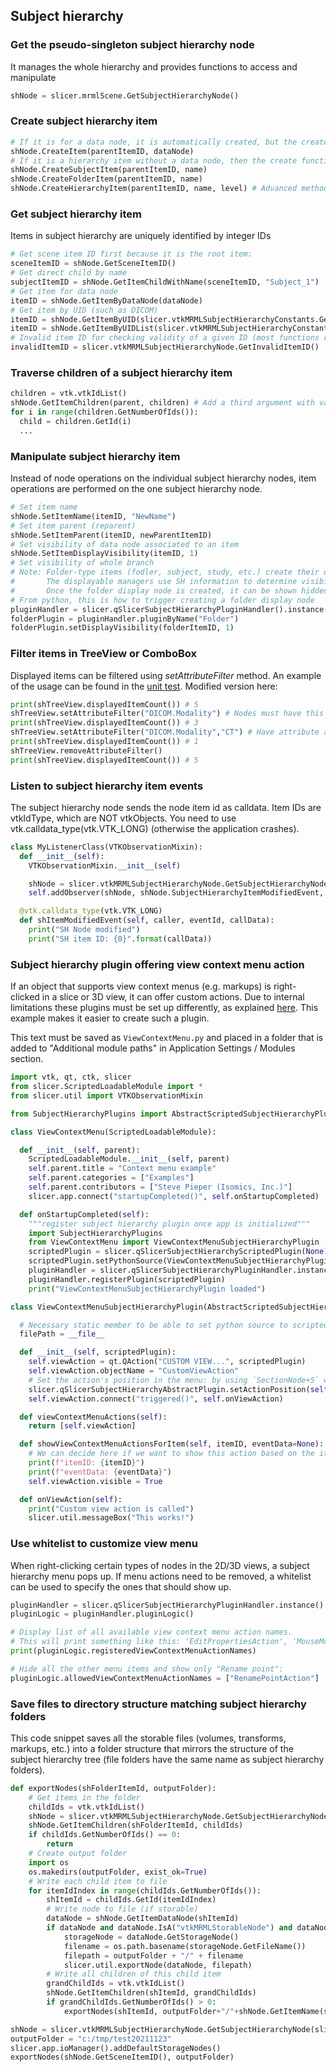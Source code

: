 ## Subject hierarchy

### Get the pseudo-singleton subject hierarchy node

It manages the whole hierarchy and provides functions to access and manipulate

```python
shNode = slicer.mrmlScene.GetSubjectHierarchyNode()
```

### Create subject hierarchy item

```python
# If it is for a data node, it is automatically created, but the create function can be used to set parent:
shNode.CreateItem(parentItemID, dataNode)
# If it is a hierarchy item without a data node, then the create function must be used:
shNode.CreateSubjectItem(parentItemID, name)
shNode.CreateFolderItem(parentItemID, name)
shNode.CreateHierarchyItem(parentItemID, name, level) # Advanced method to set level attribute manually (usually subject, study, or folder, but it can be a virtual branch for example)
```

### Get subject hierarchy item

Items in subject hierarchy are uniquely identified by integer IDs

```python
# Get scene item ID first because it is the root item:
sceneItemID = shNode.GetSceneItemID()
# Get direct child by name
subjectItemID = shNode.GetItemChildWithName(sceneItemID, "Subject_1")
# Get item for data node
itemID = shNode.GetItemByDataNode(dataNode)
# Get item by UID (such as DICOM)
itemID = shNode.GetItemByUID(slicer.vtkMRMLSubjectHierarchyConstants.GetDICOMUIDName(), seriesInstanceUid)
itemID = shNode.GetItemByUIDList(slicer.vtkMRMLSubjectHierarchyConstants.GetDICOMInstanceUIDName(), instanceUID)
# Invalid item ID for checking validity of a given ID (most functions return the invalid ID when item is not found)
invalidItemID = slicer.vtkMRMLSubjectHierarchyNode.GetInvalidItemID()
```

### Traverse children of a subject hierarchy item

```python
children = vtk.vtkIdList()
shNode.GetItemChildren(parent, children) # Add a third argument with value True for recursive query
for i in range(children.GetNumberOfIds()):
  child = children.GetId(i)
  ...
```

### Manipulate subject hierarchy item

Instead of node operations on the individual subject hierarchy nodes, item operations are performed on the one subject hierarchy node.

```python
# Set item name
shNode.SetItemName(itemID, "NewName")
# Set item parent (reparent)
shNode.SetItemParent(itemID, newParentItemID)
# Set visibility of data node associated to an item
shNode.SetItemDisplayVisibility(itemID, 1)
# Set visibility of whole branch
# Note: Folder-type items (fodler, subject, study, etc.) create their own display nodes when show/hiding from UI.
#       The displayable managers use SH information to determine visibility of an item, so no need to show/hide individual leaf nodes any more.
#       Once the folder display node is created, it can be shown hidden simply using shNode.SetItemDisplayVisibility
# From python, this is how to trigger creating a folder display node
pluginHandler = slicer.qSlicerSubjectHierarchyPluginHandler().instance()
folderPlugin = pluginHandler.pluginByName("Folder")
folderPlugin.setDisplayVisibility(folderItemID, 1)
```

### Filter items in TreeView or ComboBox

Displayed items can be filtered using *setAttributeFilter* method. An example of the usage can be found in the [unit test](https://github.com/Slicer/Slicer/blob/53fb5b8acd41cb36eafbc5c4b66ff39c8434f4c6/Applications/SlicerApp/Testing/Python/SubjectHierarchyGenericSelfTest.py#L352-L360). Modified version here:

```python
print(shTreeView.displayedItemCount()) # 5
shTreeView.setAttributeFilter("DICOM.Modality") # Nodes must have this attribute
print(shTreeView.displayedItemCount()) # 3
shTreeView.setAttributeFilter("DICOM.Modality","CT") # Have attribute and equal ``CT``
print(shTreeView.displayedItemCount()) # 1
shTreeView.removeAttributeFilter()
print(shTreeView.displayedItemCount()) # 5
```

### Listen to subject hierarchy item events

The subject hierarchy node sends the node item id as calldata. Item IDs are vtkIdType, which are NOT vtkObjects. You need to use vtk.calldata_type(vtk.VTK_LONG) (otherwise the application crashes).

```python
class MyListenerClass(VTKObservationMixin):
  def __init__(self):
    VTKObservationMixin.__init__(self)

    shNode = slicer.vtkMRMLSubjectHierarchyNode.GetSubjectHierarchyNode(slicer.mrmlScene)
    self.addObserver(shNode, shNode.SubjectHierarchyItemModifiedEvent, self.shItemModifiedEvent)

  @vtk.calldata_type(vtk.VTK_LONG)
  def shItemModifiedEvent(self, caller, eventId, callData):
    print("SH Node modified")
    print("SH item ID: {0}".format(callData))
```

### Subject hierarchy plugin offering view context menu action

If an object that supports view context menus (e.g. markups) is right-clicked in a slice or 3D view, it can offer custom actions. Due to internal limitations these plugins must be set up differently, as explained [here](https://github.com/Slicer/Slicer/blob/master/Modules/Loadable/Annotations/SubjectHierarchyPlugins/AnnotationsSubjectHierarchyPlugin.py#L96-L107). This example makes it easier to create such a plugin.

This text must be saved as `ViewContextMenu.py` and placed in a folder that is added to "Additional module paths" in Application Settings / Modules section.

```python
import vtk, qt, ctk, slicer
from slicer.ScriptedLoadableModule import *
from slicer.util import VTKObservationMixin

from SubjectHierarchyPlugins import AbstractScriptedSubjectHierarchyPlugin

class ViewContextMenu(ScriptedLoadableModule):

  def __init__(self, parent):
    ScriptedLoadableModule.__init__(self, parent)
    self.parent.title = "Context menu example"
    self.parent.categories = ["Examples"]
    self.parent.contributors = ["Steve Pieper (Isomics, Inc.)"]
    slicer.app.connect("startupCompleted()", self.onStartupCompleted)

  def onStartupCompleted(self):
    """register subject hierarchy plugin once app is initialized"""
    import SubjectHierarchyPlugins
    from ViewContextMenu import ViewContextMenuSubjectHierarchyPlugin
    scriptedPlugin = slicer.qSlicerSubjectHierarchyScriptedPlugin(None)
    scriptedPlugin.setPythonSource(ViewContextMenuSubjectHierarchyPlugin.filePath)
    pluginHandler = slicer.qSlicerSubjectHierarchyPluginHandler.instance()
    pluginHandler.registerPlugin(scriptedPlugin)
    print("ViewContextMenuSubjectHierarchyPlugin loaded")

class ViewContextMenuSubjectHierarchyPlugin(AbstractScriptedSubjectHierarchyPlugin):

  # Necessary static member to be able to set python source to scripted subject hierarchy plugin
  filePath = __file__

  def __init__(self, scriptedPlugin):
    self.viewAction = qt.QAction("CUSTOM VIEW...", scriptedPlugin)
    self.viewAction.objectName = "CustomViewAction"
    # Set the action's position in the menu: by using `SectionNode+5` we place the action in a new section, after "node actions" section.
    slicer.qSlicerSubjectHierarchyAbstractPlugin.setActionPosition(self.viewAction, slicer.qSlicerSubjectHierarchyAbstractPlugin.SectionNode+5)
    self.viewAction.connect("triggered()", self.onViewAction)

  def viewContextMenuActions(self):
    return [self.viewAction]

  def showViewContextMenuActionsForItem(self, itemID, eventData=None):
    # We can decide here if we want to show this action based on the itemID or eventData (ViewNodeID, ...).
    print(f"itemID: {itemID}")
    print(f"eventData: {eventData}")
    self.viewAction.visible = True

  def onViewAction(self):
    print("Custom view action is called")
    slicer.util.messageBox("This works!")
```

### Use whitelist to customize view menu

When right-clicking certain types of nodes in the 2D/3D views, a subject hierarchy menu pops up. If menu actions need to be removed, a whitelist can be used to specify the ones that should show up.

```python
pluginHandler = slicer.qSlicerSubjectHierarchyPluginHandler.instance()
pluginLogic = pluginHandler.pluginLogic()

# Display list of all available view context menu action names.
# This will print something like this: 'EditPropertiesAction', 'MouseModeViewTransformAction', 'MouseModeAdjustWindowLevelAction', 'MouseModePlaceAction', ...).
print(pluginLogic.registeredViewContextMenuActionNames)

# Hide all the other menu items and show only "Rename point":
pluginLogic.allowedViewContextMenuActionNames = ["RenamePointAction"]
```

### Save files to directory structure matching subject hierarchy folders

This code snippet saves all the storable files (volumes, transforms, markups, etc.) into a folder structure that mirrors the structure of the subject hierarchy tree (file folders have the same name as subject hierarchy folders).

```python
def exportNodes(shFolderItemId, outputFolder):
    # Get items in the folder
    childIds = vtk.vtkIdList()
    shNode = slicer.vtkMRMLSubjectHierarchyNode.GetSubjectHierarchyNode(slicer.mrmlScene)
    shNode.GetItemChildren(shFolderItemId, childIds)
    if childIds.GetNumberOfIds() == 0:
        return
    # Create output folder
    import os
    os.makedirs(outputFolder, exist_ok=True)
    # Write each child item to file
    for itemIdIndex in range(childIds.GetNumberOfIds()):
        shItemId = childIds.GetId(itemIdIndex)
        # Write node to file (if storable)
        dataNode = shNode.GetItemDataNode(shItemId)
        if dataNode and dataNode.IsA("vtkMRMLStorableNode") and dataNode.GetStorageNode():
            storageNode = dataNode.GetStorageNode()
            filename = os.path.basename(storageNode.GetFileName())
            filepath = outputFolder + "/" + filename
            slicer.util.exportNode(dataNode, filepath)
        # Write all children of this child item
        grandChildIds = vtk.vtkIdList()
        shNode.GetItemChildren(shItemId, grandChildIds)
        if grandChildIds.GetNumberOfIds() > 0:
            exportNodes(shItemId, outputFolder+"/"+shNode.GetItemName(shItemId))

shNode = slicer.vtkMRMLSubjectHierarchyNode.GetSubjectHierarchyNode(slicer.mrmlScene)
outputFolder = "c:/tmp/test20211123"
slicer.app.ioManager().addDefaultStorageNodes()
exportNodes(shNode.GetSceneItemID(), outputFolder)
```
